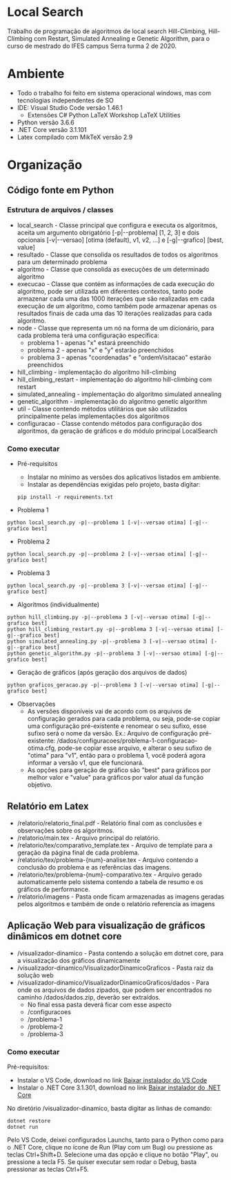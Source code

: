 # Local Search
Trabalho de programação de algoritmos de local search Hill-Climbing, Hill-Climbing com Restart, Simulated Annealing e Genetic Algorithm, para o curso de mestrado do IFES campus Serra turma 2 de 2020.

# Ambiente

- Todo o trabalho foi feito em sistema operacional windows, mas com tecnologias independentes de SO
- IDE: Visual Studio Code versão 1.46.1
  - Extensões
    C#
    Python
    LaTeX Workshop
    LaTeX Utilities    
- Python versão 3.6.6
- .NET Core versão 3.1.101
- Latex compilado com MikTeX versão 2.9

# Organização

## Código fonte em Python

### Estrutura de arquivos / classes

- local_search - Classe principal que configura e executa os algoritmos, aceita um argumento obrigatório [-p|--problema] [1, 2, 3] e dois opcionais [-v|--versao] [otima (default), v1, v2, ...] e [-g|--grafico] [best, value]
- resultado - Classe que consolida os resultados de todos os algoritmos para um determinado problema
- algoritmo - Classe que consolida as execuções de um determinado algoritmo
- execucao - Classe que contém as informações de cada execução do algoritmo, pode ser utilizada em diferentes contextos, tanto pode armazenar cada uma das 1000 iterações que são realizadas em cada execução de um algoritmo, como também pode armazenar apenas os resultados finais de cada uma das 10 iterações realizadas para cada algoritmo.
- node - Classe que representa um nó na forma de um dicionário, para cada problema terá uma configuração específica:
  - problema 1 - apenas "x" estará preenchido
  - problema 2 - apenas "x" e "y" estarão preenchidos
  - problema 3 - apenas "coordenadas" e "ordemVisitacao" estarão preenchidos
- hill_climbing - implementação do algoritmo hill-climbing
- hill_climbing_restart - implementação do algoritmo hill-climbing com restart
- simulated_annealing - implementação do algoritmo simulated annealing
- genetic_algorithm - implementação do algoritmo genetic algorithm
- util - Classe contendo métodos utilitários que são utilizados principalmente pelas implementações dos algoritmos
- configuracao - Classe contendo métodos para configuração dos algoritmos, da geração de gráficos e do módulo principal LocalSearch

### Como executar
- Pré-requisitos
  - Instalar no mínimo as versões dos aplicativos listados em ambiente.
  - Instalar as dependências exigidas pelo projeto, basta digitar:
  ```
  pip install -r requirements.txt
  ```

- Problema 1
```
python local_search.py -p|--problema 1 [-v|--versao otima] [-g|--grafico best]
```
- Problema 2
```
python local_search.py -p|--problema 2 [-v|--versao otima] [-g|--grafico best]
```
- Problema 3
```
python local_search.py -p|--problema 3 [-v|--versao otima] [-g|--grafico best]
```
- Algoritmos (individualmente)
```
python hill_climbing.py -p|--problema 3 [-v|--versao otima] [-g|--grafico best]
python hill_climbing_restart.py -p|--problema 3 [-v|--versao otima] [-g|--grafico best]
python simulated_annealing.py -p|--problema 3 [-v|--versao otima] [-g|--grafico best]
python genetic_algorithm.py -p|--problema 3 [-v|--versao otima] [-g|--grafico best]
```
- Geração de gráficos (após geração dos arquivos de dados)
```
python graficos_geracao.py -p|--problema 3 [-v|--versao otima] [-g|--grafico best]
```
- Observações
  - As versões disponíveis vai de acordo com os arquivos de configuração gerados para cada problema, ou seja, pode-se copiar uma configuração pré-existente e renomear o seu sufixo, esse sufixo será o nome da versão. Ex.: Arquivo de configuração pré-existente: /dados/configuracoes/problema-1-configuracao-otima.cfg, pode-se copiar esse arquivo, e alterar o seu sufixo de "otima" para "v1", então para o problema 1, você poderá agora informar a versão v1, que ele funcionará.
  - As opções para geração de gráfico são "best" para gráficos por melhor valor e "value" para gráficos por valor atual da função objetivo.

## Relatório em Latex

- /relatorio/relatorio_final.pdf - Relatório final com as conclusões e observações sobre os algoritmos.
- /relatorio/main.tex - Arquivo principal do relatório.
- /relatorio/tex/comparativo_template.tex - Arquivo de template para a geração da página final de cada problema.
- /relatorio/tex/problema-{num}-analise.tex - Arquivo contendo a conclusão do problema e as referências das imagens.
- /relatorio/tex/problema-{num}-comparativo.tex - Arquivo gerado automaticamente pelo sistema contendo a tabela de resumo e os gráficos de performance.
- /relatorio/imagens - Pasta onde ficam armazenadas as imagens geradas pelos algoritmos e também de onde o relatório referencia as imagens

## Aplicação Web para visualização de gráficos dinâmicos em dotnet core

- /visualizador-dinamico - Pasta contendo a solução em dotnet core, para a visualização dos gráficos dinamicamente
- /visualizador-dinamico/VisualizadorDinamicoGraficos - Pasta raiz da solução web
- /visualizador-dinamico/VisualizadorDinamicoGraficos/dados - Para onde os arquivos de dados zipados, que podem ser encontrados no caminho /dados/dados.zip, deverão ser extraídos.
  - No final essa pasta deverá ficar com esse aspecto
  - /configuracoes
  - /problema-1
  - /problema-2
  - /problema-3

### Como executar

Pré-requisitos:
- Instalar o VS Code, download no link [Baixar instalador do VS Code](https://code.visualstudio.com/download)
- Instalar o .NET Core 3.1.301, download no link [Baixar instalador do .NET Core](https://dotnet.microsoft.com/download/dotnet-core/3.1)

No diretório /visualizador-dinamico, basta digitar as linhas de comando:
```
dotnet restore
dotnet run
```
Pelo VS Code, deixei configurados Launchs, tanto para o Python como para o .NET Core, clique no ícone de Run (Play com um Bug) ou pressione as teclas Ctrl+Shift+D. Selecione uma das opção e clique no botão "Play", ou pressione a tecla F5. Se quiser executar sem rodar o Debug, basta pressionar as teclas Ctrl+F5.
